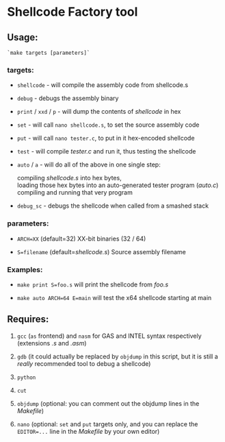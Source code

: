 # Shellcode Factory tool

## Usage:

	`make targets [parameters]`
 
### targets:

+ `shellcode`			- will compile the assembly code from shellcode.s

+ `debug`			- debugs the assembly binary

+ `print` / `xxd` / `p`		- will dump the contents of _shellcode_ in hex

+ `set`				- will call `nano shellcode.s`, to set the source assembly code

+ `put`				- will call `nano tester.c`, to put in it hex-encoded shellcode

+ `test`			- will compile _tester.c_ and run it, thus testing the shellcode

+ `auto` / `a`			- will do all of the above in one single step:

   compiling _shellcode.s_ into hex bytes,  
   loading those hex bytes into an auto-generated tester program (_auto.c_)  
   compiling and running that very program

+  `debug_sc`	 	      	- debugs the shellcode when called from a smashed stack
 
### parameters:

+ `ARCH=XX`  (default=32)		XX-bit binaries (32 / 64)

+  `S=filename`  (default=_shellcode.s_)	Source assembly filename

### Examples:
+ `make print S=foo.s` will print the shellcode from _foo.s_

+ `make auto ARCH=64 E=main` will test the x64 shellcode starting at main

## Requires: 
1. `gcc` (`as` frontend) and `nasm` for GAS and INTEL syntax respectively (extensions _.s_ and _.asm_)

2. `gdb` (it could actually be replaced by `objdump` in this script, but it is still a *really* recommended tool to debug a shellcode)

3. `python`

4. `cut`

5. `objdump` (optional: you can comment out the objdump lines in the _Makefile_)

6. `nano` (optional: `set` and `put` targets only, and you can replace the `EDITOR=...` line in the _Makefile_ by your own editor)
